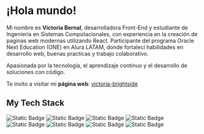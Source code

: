 # ¡Hola mundo!

Mi nombre es **Victoria Bernal**, desarrolladora Front-End y estudiante de Ingeniería en Sistemas Computacionales, con experiencia en la creación de paginas web modernas utilizando React. Participante del programa Oracle Next Education (ONE) en Alura LATAM, donde fortalecí habilidades en desarrollo web, buenas practicas y trabajo colaborativo.

Apasionada por la tecnología, el aprendizaje continuo y el desarrollo de soluciones con código.

Te invito a visitar mi **página web**: [victoria-brightside](https://victoria-brightside.github.io/Portafolio-React/)


## My Tech Stack

![Static Badge](https://img.shields.io/badge/HTML-white?logo=html5&logoColor=%23ffffff&logoSize=auto&color=%23E34F26)
![Static Badge](https://img.shields.io/badge/CSS-blue?logo=css3&logoColor=%23ffffff&logoSize=auto&color=%231572B6)
![Static Badge](https://img.shields.io/badge/JavaScript-white?logo=javascript&logoColor=%23ffffff&logoSize=auto&color=%23f7da1d)
![Static Badge](https://img.shields.io/badge/React-white?logo=react&logoColor=%23ffffff&logoSize=auto&color=%2361DAFB)
![Static Badge](https://img.shields.io/badge/MySQL-white?logo=mysql&logoColor=%23ffffff&logoSize=auto&color=%234479A1)
![Static Badge](https://img.shields.io/badge/NodeJS-green?logo=nodedotjs&logoColor=%23ffffff&logoSize=auto&color=%235FA04E)
![Static Badge](https://img.shields.io/badge/Git-orange?logo=git&logoColor=%23ffffff&logoSize=auto&color=%23F05032)
![Static Badge](https://img.shields.io/badge/GitHub-orange?logo=github&logoColor=%23ffffff&logoSize=auto&color=%23181717)
